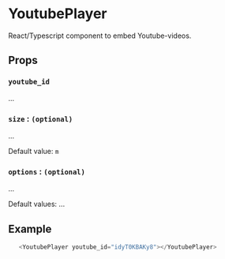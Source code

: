 # YoutubePlayer

React/Typescript component to embed Youtube-videos.

## Props

### `youtube_id`

...

### `size` : `(optional)`

...

Default value: `m`

### `options` : `(optional)`

...

Default values: ...

## Example

```js
   <YoutubePlayer youtube_id="idyT0KBAKy8"></YoutubePlayer>
```
